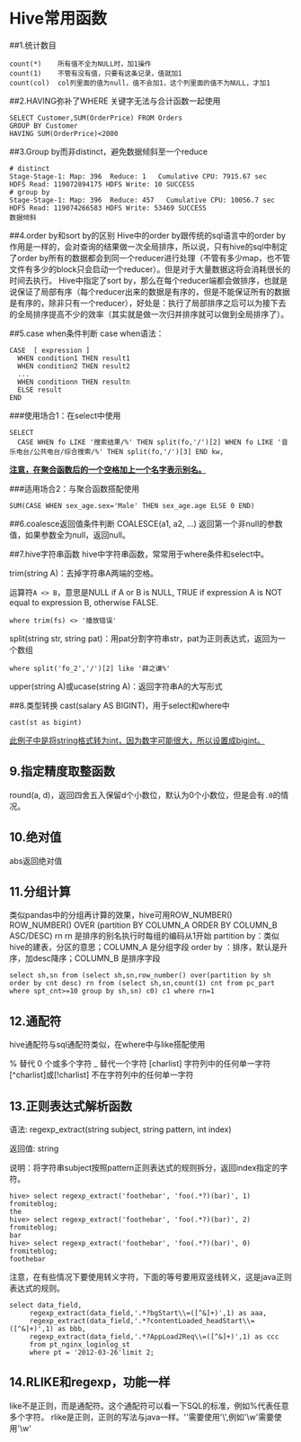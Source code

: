 # Hive常用函数

##1.统计数目
```
count(*)    所有值不全为NULL时，加1操作
count(1)    不管有没有值，只要有这条记录，值就加1
count(col)  col列里面的值为null，值不会加1，这个列里面的值不为NULL，才加1
```
##2.HAVING弥补了WHERE 关键字无法与合计函数一起使用
```hive
SELECT Customer,SUM(OrderPrice) FROM Orders
GROUP BY Customer
HAVING SUM(OrderPrice)<2000
```
##3.Group by而非distinct，避免数据倾斜至一个reduce
```hive
# distinct
Stage-Stage-1: Map: 396  Reduce: 1   Cumulative CPU: 7915.67 sec   HDFS Read: 119072894175 HDFS Write: 10 SUCCESS
# group by
Stage-Stage-1: Map: 396  Reduce: 457   Cumulative CPU: 10056.7 sec   HDFS Read: 119074266583 HDFS Write: 53469 SUCCESS
数据倾斜
```

##4.order by和sort by的区别
Hive中的order by跟传统的sql语言中的order by作用是一样的，会对查询的结果做一次全局排序，所以说，只有hive的sql中制定了order by所有的数据都会到同一个reducer进行处理（不管有多少map，也不管文件有多少的block只会启动一个reducer）。但是对于大量数据这将会消耗很长的时间去执行。
Hive中指定了sort by，那么在每个reducer端都会做排序，也就是说保证了局部有序（每个reducer出来的数据是有序的，但是不能保证所有的数据是有序的，除非只有一个reducer），好处是：执行了局部排序之后可以为接下去的全局排序提高不少的效率（其实就是做一次归并排序就可以做到全局排序了）。

##5.case when条件判断
case when语法：
```hive
CASE  [ expression ] 
  WHEN condition1 THEN result1 
  WHEN condition2 THEN result2 
  ... 
  WHEN conditionn THEN resultn 
  ELSE result 
END
```

###使用场合1：在select中使用
```hive
SELECT
  CASE WHEN fo LIKE '搜索结果/%' THEN split(fo,'/')[2] WHEN fo LIKE '音乐电台/公共电台/综合搜索/%' THEN split(fo,'/')[3] END kw,
```
**<u>注意，在聚合函数后的一个空格加上一个名字表示别名。**</u>

###适用场合2：与聚合函数搭配使用
```hive
SUM(CASE WHEN sex_age.sex='Male' THEN sex_age.age ELSE 0 END)
```

##6.coalesce返回值条件判断
COALESCE(a1, a2, ...)  返回第一个非null的参数值，如果参数全为null，返回null。

##7.hive字符串函数
hive中字符串函数，常常用于where条件和select中。

trim(string A)：去掉字符串A两端的空格。

运算符`A <> B`，意思是NULL if A or B is NULL, TRUE if expression A is NOT equal to expression B, otherwise FALSE.

```hive
where trim(fs) <> '播放错误'
```
split(string str, string pat)：用pat分割字符串str，pat为正则表达式，返回为一个数组
```hive
where split('fo_2','/')[2] like '薛之谦%'
```
upper(string A)或ucase(string A)：返回字符串A的大写形式

##8.类型转换
cast(salary AS BIGINT)，用于select和where中
```hive
cast(st as bigint)
```
<u>此例子中是将string格式转为int，因为数字可能很大，所以设置成bigint。</u>

## 9.指定精度取整函数

round(a, d)，返回四舍五入保留d个小数位，默认为0个小数位，但是会有`.0`的情况。

## 10.绝对值

abs返回绝对值

## 11.分组计算

类似pandas中的分组再计算的效果，hive可用ROW_NUMBER()
ROW_NUMBER() OVER (partition BY COLUMN_A ORDER BY COLUMN_B ASC/DESC) rn
rn 是排序的别名执行时每组的编码从1开始 
partition by：类似hive的建表，分区的意思；COLUMN_A 是分组字段 
order by ：排序，默认是升序，加desc降序；COLUMN_B 是排序字段

```hive
select sh,sn from (select sh,sn,row_number() over(partition by sh order by cnt desc) rn from (select sh,sn,count(1) cnt from pc_part where spt_cnt>=10 group by sh,sn) c0) c1 where rn=1
```
## 12.通配符

hive通配符与sql通配符类似，在where中与like搭配使用

%	替代 0 个或多个字符
_	替代一个字符
[charlist]	字符列中的任何单一字符
[^charlist]或[!charlist]	不在字符列中的任何单一字符

## 13.正则表达式解析函数

语法: regexp_extract(string subject, string pattern, int index)

返回值: string

说明：将字符串subject按照pattern正则表达式的规则拆分，返回index指定的字符。
```linux
hive> select regexp_extract('foothebar', 'foo(.*?)(bar)', 1) fromiteblog;
the
hive> select regexp_extract('foothebar', 'foo(.*?)(bar)', 2) fromiteblog;
bar
hive> select regexp_extract('foothebar', 'foo(.*?)(bar)', 0) fromiteblog;
foothebar
```
注意，在有些情况下要使用转义字符，下面的等号要用双竖线转义，这是java正则表达式的规则。

```hive
select data_field,
     regexp_extract(data_field,'.*?bgStart\\=([^&]+)',1) as aaa,
     regexp_extract(data_field,'.*?contentLoaded_headStart\\=([^&]+)',1) as bbb,
     regexp_extract(data_field,'.*?AppLoad2Req\\=([^&]+)',1) as ccc
     from pt_nginx_loginlog_st
     where pt = '2012-03-26'limit 2;
```
## 14.RLIKE和regexp，功能一样

like不是正则，而是通配符。这个通配符可以看一下SQL的标准，例如%代表任意多个字符。
rlike是正则，正则的写法与java一样。'\'需要使用'\\',例如'\w'需要使用'\\w'